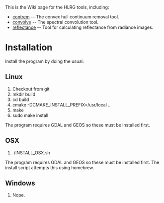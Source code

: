 This is the Wiki page for the HLRG tools, including:

* [contrem](https://github.com/rskelly/contrem/wiki/contrem) -- The convex hull continuum removal tool.
* [convolve](https://github.com/rskelly/contrem/wiki/convolve) -- The spectral convolution tool.
* [reflectance](https://github.com/rskelly/contrem/wiki/reflectance) -- Tool for calculating reflectance from radiance images.

# Installation
Install the program by doing the usual:

## Linux
1) Checkout from git
2) mkdir build
3) cd build
4) cmake -DCMAKE_INSTALL_PREFIX=/usr/local ..
5) make
6) sudo make install

The program requires GDAL and GEOS so these must be installed first.

## OSX
1) ./INSTALL_OSX.sh

The program requires GDAL and GEOS so these must be installed first. The install script attempts this
using homebrew.

## Windows
1) Nope.

